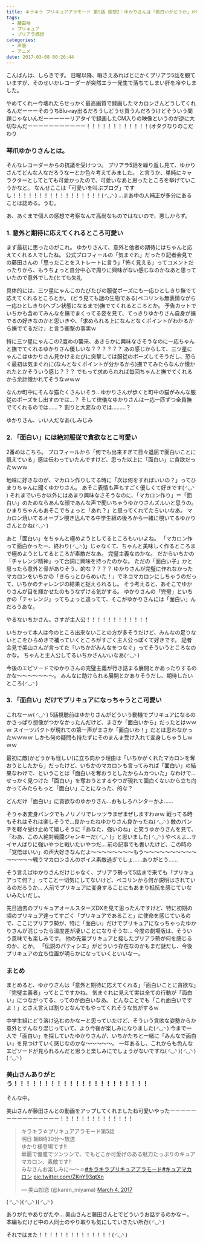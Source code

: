 ```yaml
---
title: キラキラ プリキュアアラモード 第5話 感想2：ゆかりさんは「面白いかどうか」が唯一無二の判断基準。
tags:
  - 藤田咲
  - プリキュア
  - プリアラ感想
categories:
  - 声優
  - アニメ
date: 2017-03-08 00:26:44
---
```


こんばんは、しらきです。
日曜以降、暇さえあればとにかくプリアラ5話を観ていますが、そのせいかレコーダーが突然エラー発生で落ちてしまい肝を冷やしました。
<!-- more -->
やめてくれー今壊れたらせっかく最高画質で録画したマカロンさんどうしてくれるんだーーーそのうちBlu-ray出るだろうしどうせ買うんだろうけどそういう問題じゃないんだーーーーーリアタイで録画したCM入りの映像というのが逆に大切なんだーーーーーーーーーーー！！！！！！！！！！！！(オタクなりのこだわり

### 琴爪ゆかりさんとは。

そんなレコーダーからの抗議を受けつつ。
プリアラ5話を繰り返し見て、ゆかりさんてどんな人なだろうなーとか色々考えてみました。
と言うか、単純にキャラクターとしてとても可愛かったので、可愛いなあと思ったところを挙げていこうかなと。
なんせここは「可愛いを叫ぶブログ」ですし！！！！！！！！！！！！！！！！！( ◜◡◝ )
…まあ中の人補正が多分にあることは認める。うむ。

あ、あくまで個人の感想で考察なんて高尚なものではないので、悪しからず。

### 1. 意外と期待に応えてくれるところ可愛い

まず最初に思ったのがこれ。
ゆかりさんて、意外と他者の期待にはちゃんと応えてくれる人でしたね。
公式プロフィールの「気まぐれ」だったり記者会見での藤田さんの「思ったことをストレートに言う」「怖く見える」ってコメントだったりから、もうちょっと自分中心で周りに興味がない感じなのかなあと思っていたので意外でした(とても失礼

具体的には、三ツ星にゃんこのたびたびの服従ポーズにも一応ひとしきり撫でて応えてくれるところとか。
(どう見ても謎の生物である)ペコリンも無表情ながら一応ひとしきり(ヘブン状態になるまで)撫でてくれるところとか。
予告カットでいちかも含めてみんなを撫でまくってる姿を見て、てっきりゆかりさん自身が撫でるの好きなのかと思いきや、「求められる上になんとなくポイントがわかるから撫でてるだけ」と言う衝撃の事実ｗ

特に三ツ星にゃんこの2度めの襲来、あきらかに興味なさそうなのに一応ちゃんと撫でてくれるゆかりさん優しいな？？？？？？
あの感じからして、三ツ星にゃんこはゆかりさん見かけるたびに突撃しては服従のポーズしてそうだし、恐らく最初は気まぐれに(なんとなくポイントが分かるから)撫でてみたらなんか懐かれたとかそういう感じ？？？
でもって求められれば毎回ちゃんと撫でてくれるから余計懐かれてそうなｗｗｗ

なんか町中にそんな猫たくさんいそう…ゆかりさんが歩くと町中の猫がみんな服従のポーズをし出すのでは…？
そして律儀なゆかりさんは一応一匹ずつ全員撫でてくれるのでは……？
割りと大変なのでは………？

ゆかりさん、いい人だなあ(しみじみ

### 2. 「面白い」には絶対服従で貪欲なとこ可愛い

2番めはこちら。
プロフィールから「何でも出来すぎて日々退屈で面白いことに飢えている」感は伝わっていたんですけど、思った以上に「面白い」に貪欲だったｗｗｗ

地味に好きなのが、マカロン作りしてる時に「次は何をすればいいの？」ってひまりちゃんに聞くゆかりさん。
あそこ表情も声もすごく優しくて好きです( ◜◡◝ )
それまでいちか以外にはあまり興味なさそうなのに、「マカロン作り」＝「面白い」のためならあんな顔であんな声で聞いちゃうゆかりさんズルいと思うの。
ひまりちゃんもあそこでちょっと「あれ？」と思ってくれてたらいいなあ。
マカロン焼いてるオーブン覗き込んでる中学生組の後ろから一緒に覗いてるゆかりさんとかね( ◜◡◝ )

あと「面白い」をちゃんと極めようとしてるところもいいよね。
「マカロン作って面白かったー、終わり( ◜◡◝ )」じゃなくて、ちゃんと美味しく作るところまで極めようとしてるところが素敵だなあ。
完璧主義なのかな。
だからいちかの「チャレンジ精神」って台詞に興味を持ったのかな。
ただの「面白い子」かと思ったら意外と骨がありそう、的な？？？？
ゆかりさんが完璧に作れなかったマカロンをいちかの「きらっとひらめいた！」でネコマカロンにしちゃうのだって、いちかのチャレンジの結果と捉えられるし。
そう考えると、あそこでゆかりさんが目を輝かせたのもうなずける気がする。
ゆかりさんの「完璧」といちかの「チャレンジ」ってちょっと違ってて、そこがゆかりさんには「面白い」んだろうあな。

やるないちかさん。さすが主人公！！！！！！！！！！！！

いちかって本人は今のところ出来ないことの方が多そうだけど、みんなの足りないとこをひらめきで補っていくところがすごく主人公っぽくて好きです。
記者会見で美山さんが言ってた「いちかがみんなをつなぐ」ってそういうところなのかな。
ちゃんと主人公してるいちかさんいいなあ( ◜◡◝ )

今後のエピソードでゆかりさんの完璧主義が行き詰まる展開とかあったりするのかな～～～～～～～。
みんなに助けられる展開とかありそうだし、期待したいところ( ◜◡◝ )

### 3. 「面白い」だけでプリキュアになっちゃうとこ可愛い

これなーｗ( ◜◡◝ )
5話視聴前はゆかりさんがどういう動機でプリキュアになるのかさっぱり想像がつかなかったんだけど、まさか「面白いから」だったとはｗｗｗ
スイーツパクトが現れての第一声がまさか「面白いわ！」だとは思わなかったｗｗｗｗ
しかも何の疑問も持たずにそのまんま受け入れて変身しちゃうしｗｗｗ

最初に敵(かどうかも怪しい)に立ち向かう理由は「いちかがくれたマカロンを奪おうとしたから」だったけど、いちかのマカロンも言ってみれば「面白い」の結果なわけで、ということは「面白いを奪おうとしたからムカついた」なわけで…
せっかく見つけた「面白い」を奪おうとするやつが現れて面白くないから立ち向かってみたらもっと「面白い」ことになった、的な？

どんだけ「面白い」に貪欲なのゆかりさん…おもしろハンターかよ……

そりゃあ変身バンクでもノリノリでレッツラまぜまぜしますわｗｗ
戦ってる時もそれはそれは楽しそうで…良かったねゆかりさん良かったね( ◜◡◝ )
敵のパンチを軽々受け止めて嬉しそうに「あなた、強いのね」と笑うゆかりさんを見て、「わあ、この人絶対戦闘ジャンキーだ( ◜◡◝ )」と思いました( ◜◡◝ )
やべぇよ…サイヤ人ばりに強いやつと戦いたいやつだ…
前の記事でも書いたけど、この時の「覚悟はいい」の声大好きなんだよ～～～～～～～～もう～～～～～～～～～～～～～～～戦うマカロンさんのボイス素敵過ぎでしょ……ありがとう……

そう言えばゆかりさんだけじゃなく、プリアラ勢って5話まで来ても「プリキュアって何？」ってこと一切気にしてないけど、ペコリンから何か説明はされているのだろうか…
人前でプリキュアに変身することにもあまり抵抗を感じていないみたいだし。

先日過去のプリキュアオールスターズDXを見て思ったんですけど、特に初期の頃のプリキュア達ってすごく「プリキュアであること」に使命を感じているので、ここにプリアラ勢が、特に「面白い」だけでプリキュアになっちゃったゆかりさんが混じったら温度差が凄いことになりそうな…
今度の劇場版は、そういう意味でも楽しみです。
他の先輩プリキュアと接したプリアラ勢が何を感じるのか、とか。
「伝説のパティシエ」がどういう存在なのかもまだ謎だし、今後プリキュアの立ち位置が明らかになっていくといいなー。

### まとめ

まとめると、ゆかりさんは「意外と期待に応えてくれる」「面白いことに貪欲な」「完璧主義者」ってとこですかね。
気まぐれに見えて実は全ての行動が「面白い」につながってる、ってのが面白いなあ。
どんなことでも「これ面白いですよ！」とさえ言えば割りとなんでもやってくれそうな気がするｗ

中学生組にどう溶け込むのかなーと思っていたけど、そういう貪欲な姿勢からか意外とすんなり混じっていて、より今後が楽しみになりました( ◜◡◝ )
今まで一人で「面白い」を探していたゆかりさんが、いちかたちと一緒に「みんなで面白い」を見つけていく感じなのかな～～～～～。
一年あるし、これからも色んなエピソードが見られるんだと思うと楽しみにでしょうがないですね( ◜◡◝ )( ◜◡◝ )( ◜◡◝ )

### 美山さんありがとう！！！！！！！！！！！！！！！！！！！！！！

そんな中。

美山さんが藤田さんとの動画をアップしてくれましたね可愛いやったーーーーーーーーーーーーーーー！！！！！！！！！！！！！！

<blockquote class="twitter-tweet" data-partner="tweetdeck"><p lang="ja" dir="ltr">キラキラ☆プリキュアアラモード第5話<br>明日 朝8時30分〜放送<br>ゆかり様登場です‼︎<br>華麗で優雅でツンツンで、でもどこか可愛げのある魅力たっぷりのキュアマカロン、素敵です‼︎<br>みなさんお楽しみに〜〜☺︎<a href="https://twitter.com/hashtag/%E3%82%AD%E3%83%A9%E3%82%AD%E3%83%A9%E3%83%97%E3%83%AA%E3%82%AD%E3%83%A5%E3%82%A2%E3%82%A2%E3%83%A9%E3%83%A2%E3%83%BC%E3%83%89?src=hash">#キラキラプリキュアアラモード</a><a href="https://twitter.com/hashtag/%E3%82%AD%E3%83%A5%E3%82%A2%E3%83%9E%E3%82%AB%E3%83%AD%E3%83%B3?src=hash">#キュアマカロン</a> <a href="https://t.co/ZKnY93qtXn">pic.twitter.com/ZKnY93qtXn</a></p>&mdash; 美山加恋 (@karen_miyama) <a href="https://twitter.com/karen_miyama/status/838006512295411712">March 4, 2017</a></blockquote>
<script async src="//platform.twitter.com/widgets.js" charset="utf-8"></script>

( ◜◡◝ )( ◜◡◝ )( ◜◡◝ )

ありがたやありがたや…
美山さんと藤田さんとでどういうお話するのかなー。
本編もだけど中の人同士のやり取りも気にしていきたい所存( ◜◡◝ )

それではまた！！！！！！！！！！！！！！( ◜◡◝ )
